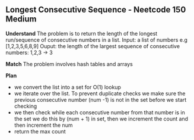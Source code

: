 ## Longest Consecutive Sequence - Neetcode 150 Medium
**Understand**
The problem is to return the length of the longest run/sequence of consecutive numbers in a list.
Input: a list of numbers e.g [1,2,3,5,6,8,9]
Ouput: the length of the largest sequence of consecutive numbers: 1,2,3 -> 3

**Match**
The problem involves hash tables and arrays

**Plan**
- we convert the list into a set for O(1) lookup
- we iterate over the list.
To prevent duplicate checks we make sure the previous consecutive number (num -1) is not in the set before we start checking
- we then check while each consecutive number from that number is in the set we do this by (num + 1) in set, then we increment the count and then increment the num
- return the max count